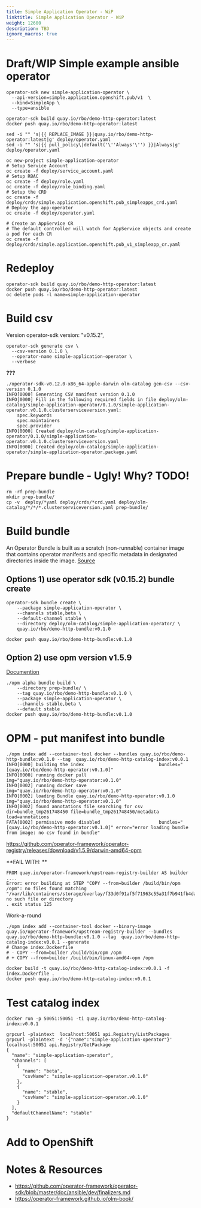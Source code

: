 ```yaml
---
title: Simple Application Operator - WiP
linktitle: Simple Application Operator - WiP
weight: 12600
description: TBD
ignore_macros: true
---
```


# Draft/WIP Simple example ansible operator

```
operator-sdk new simple-application-operator \
  --api-version=simple.application.openshift.pub/v1  \
  --kind=SimpleApp \
  --type=ansible

operator-sdk build quay.io/rbo/demo-http-operator:latest
docker push quay.io/rbo/demo-http-operator:latest

sed -i "" 's|{{ REPLACE_IMAGE }}|quay.io/rbo/demo-http-operator:latest|g' deploy/operator.yaml
sed -i "" 's|{{ pull_policy\|default('\''Always'\'') }}|Always|g' deploy/operator.yaml

oc new-project simple-application-operator
# Setup Service Account
oc create -f deploy/service_account.yaml
# Setup RBAC
oc create -f deploy/role.yaml
oc create -f deploy/role_binding.yaml
# Setup the CRD
oc create -f deploy/crds/simple.application.openshift.pub_simpleapps_crd.yaml
# Deploy the app-operator
oc create -f deploy/operator.yaml

# Create an AppService CR
# The default controller will watch for AppService objects and create a pod for each CR
oc create -f deploy/crds/simple.application.openshift.pub_v1_simpleapp_cr.yaml
```

# Redeploy
```
operator-sdk build quay.io/rbo/demo-http-operator:latest
docker push quay.io/rbo/demo-http-operator:latest
oc delete pods -l name=simple-application-operator
```

# Build csv
Version operator-sdk version: "v0.15.2",

```
operator-sdk generate csv \
  --csv-version 0.1.0 \
  --operator-name simple-application-operator \
  --verbose
```

**???**
```
./operator-sdk-v0.12.0-x86_64-apple-darwin olm-catalog gen-csv --csv-version 0.1.0
INFO[0000] Generating CSV manifest version 0.1.0
INFO[0000] Fill in the following required fields in file deploy/olm-catalog/simple-application-operator/0.1.0/simple-application-operator.v0.1.0.clusterserviceversion.yaml:
	spec.keywords
	spec.maintainers
	spec.provider
INFO[0000] Created deploy/olm-catalog/simple-application-operator/0.1.0/simple-application-operator.v0.1.0.clusterserviceversion.yaml
INFO[0000] Created deploy/olm-catalog/simple-application-operator/simple-application-operator.package.yaml
```

# Prepare bundle - Ugly! Why? TODO!

```
rm -rf prep-bundle
mkdir prep-bundle/
cp -v  deploy/*yaml deploy/crds/*crd.yaml deploy/olm-catalog/*/*/*.clusterserviceversion.yaml prep-bundle/
```

# Build bundle
An Operator Bundle is built as a scratch (non-runnable) container image that contains operator manifests and specific metadata in designated directories inside the image.
[Source](https://github.com/operator-framework/operator-registry/blob/master/docs/design/operator-bundle.md#operator-bundle-overview)

## Options 1) use operator sdk (v0.15.2) bundle create
```
operator-sdk bundle create \
    --package simple-application-operator \
    --channels stable,beta \
    --default-channel stable \
    --directory deploy/olm-catalog/simple-application-operator/ \
    quay.io/rbo/demo-http-bundle:v0.1.0

docker push quay.io/rbo/demo-http-bundle:v0.1.0
```

## Option 2) use opm version v1.5.9

[Documention](https://github.com/operator-framework/operator-registry/blob/master/docs/design/operator-bundle.md#build-bundle-image)

```
./opm alpha bundle build \
    --directory prep-bundle/ \
    --tag quay.io/rbo/demo-http-bundle:v0.1.0 \
    --package simple-application-operator \
    --channels stable,beta \
    --default stable
docker push quay.io/rbo/demo-http-bundle:v0.1.0

```

# OPM - put manifest into bundle
```
./opm index add --container-tool docker --bundles quay.io/rbo/demo-http-bundle:v0.1.0 --tag  quay.io/rbo/demo-http-catalog-index:v0.0.1
INFO[0000] building the index                            bundles="[quay.io/rbo/demo-http-operator:v0.1.0]"
INFO[0000] running docker pull                           img="quay.io/rbo/demo-http-operator:v0.1.0"
INFO[0002] running docker save                           img="quay.io/rbo/demo-http-operator:v0.1.0"
INFO[0002] loading Bundle quay.io/rbo/demo-http-operator:v0.1.0  img="quay.io/rbo/demo-http-operator:v0.1.0"
INFO[0002] found annotations file searching for csv      dir=bundle_tmp261748450 file=bundle_tmp261748450/metadata load=annotations
FATA[0002] permissive mode disabled                      bundles="[quay.io/rbo/demo-http-operator:v0.1.0]" error="error loading bundle from image: no csv found in bundle"
```
https://github.com/operator-framework/operator-registry/releases/download/v1.5.9/darwin-amd64-opm

**FAIL WITH:  **
```
FROM quay.io/operator-framework/upstream-registry-builder AS builder
....
Error: error building at STEP "COPY --from=builder /build/bin/opm /opm": no files found matching "/var/lib/containers/storage/overlay/f33d0f91af5f71963c55a31f7b941fb4da13585df10bcdd7b49b182cbfd50ba9/merged/build/bin/opm": no such file or directory
. exit status 125
```

Work-a-round
```
./opm index add --container-tool docker --binary-image quay.io/operator-framework/upstream-registry-builder --bundles quay.io/rbo/demo-http-bundle:v0.1.0 --tag  quay.io/rbo/demo-http-catalog-index:v0.0.1 --generate
# Change index.Dockerfile
# - COPY --from=builder /build/bin/opm /opm
# + COPY --from=builder /build/bin/linux-amd64-opm /opm

docker build -t quay.io/rbo/demo-http-catalog-index:v0.0.1 -f index.Dockerfile .
docker push quay.io/rbo/demo-http-catalog-index:v0.0.1
```

# Test catalog index
```
docker run -p 50051:50051 -ti quay.io/rbo/demo-http-catalog-index:v0.0.1

grpcurl -plaintext  localhost:50051 api.Registry/ListPackages
grpcurl -plaintext -d '{"name":"simple-application-operator"}' localhost:50051 api.Registry/GetPackage
{
  "name": "simple-application-operator",
  "channels": [
    {
      "name": "beta",
      "csvName": "simple-application-operator.v0.1.0"
    },
    {
      "name": "stable",
      "csvName": "simple-application-operator.v0.1.0"
    }
  ],
  "defaultChannelName": "stable"
}

```
# Add to OpenShift


# Notes & Resources

* https://github.com/operator-framework/operator-sdk/blob/master/doc/ansible/dev/finalizers.md
* https://operator-framework.github.io/olm-book/